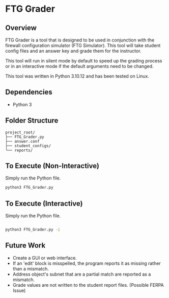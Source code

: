 # FTG Grader

## Overview

FTG Grader is a tool that is designed to be used in conjunction with the firewall configuration simulator (FTG Simulator). This tool will take student config files and an answer key and grade them for the instructor. 

This tool will run in silent mode by default to speed up the grading process or in an interactive mode if the default arguments need to be changed.

This tool was written in Python 3.10.12 and has been tested on Linux.

## Dependencies
* Python 3

## Folder Structure

```
project_root/
├── FTG_Grader.py
├── answer.conf
├── student_configs/
└── reports/

```

## To Execute (Non-Interactive)

Simply run the Python file. 

```bash 
python3 FTG_Grader.py
```

## To Execute (Interactive)

Simply run the Python file. 

```bash

python3 FTG_Grader.py -i

```

## Future Work
* Create a GUI or web interface.
* If an 'edit' block is misspelled, the program reports it as missing rather than a mismatch.
* Address object's subnet that are a partial match are reported as a mismatch. 
* Grade values are not written to the student report files. (Possible FERPA Issue)
